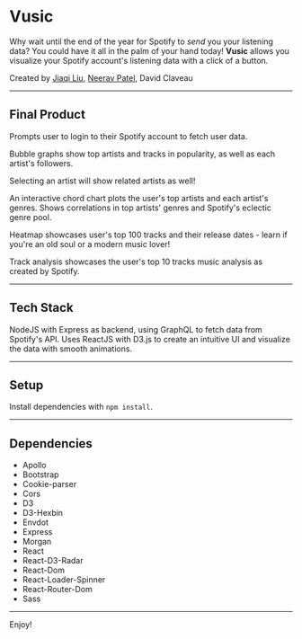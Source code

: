 # Vusic

Why wait until the end of the year for Spotify to *send* you your listening data? You could have it all in the palm of your hand today! **Vusic** allows you visualize your Spotify account's listening data with a click of a button.


Created by [Jiaqi Liu](https://github.com/JIAQI13), [Neerav Patel](https://github.com/neerav-dev), David Claveau

---

## Final Product

Prompts user to login to their Spotify account to fetch user data.

Bubble graphs show top artists and tracks in popularity, as well as each artist's followers.

Selecting an artist will show related artists as well!

An interactive chord chart plots the user's top artists and each artist's genres. Shows correlations in top artists' genres and Spotify's eclectic genre pool.

Heatmap showcases user's top 100 tracks and their release dates - learn if you're an old soul or a modern music lover!

Track analysis showcases the user's top 10 tracks music analysis as created by Spotify.

---

## Tech Stack

NodeJS with Express as backend, using GraphQL to fetch data from Spotify's API. Uses ReactJS with D3.js to create an intuitive UI and visualize the data with smooth animations.

---

## Setup

Install dependencies with `npm install`.

---

## Dependencies

* Apollo 
* Bootstrap
* Cookie-parser
* Cors
* D3
* D3-Hexbin
* Envdot
* Express
* Morgan
* React
* React-D3-Radar
* React-Dom
* React-Loader-Spinner
* React-Router-Dom
* Sass

---

Enjoy!



